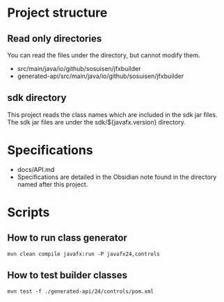 # Project structure

## Read only directories
You can read the files under the directory, but cannot modify them.
- src/main/java/io/github/sosuisen/jfxbuilder
- generated-api/src/main/java/io/github/sosuisen/jfxbuilder

## sdk directory
This project reads the class names which are included in the sdk jar files.
The sdk jar files are under the sdk/${javafx.version} directory.

# Specifications
- docs/API.md
- Specifications are detailed in the Obsidian note found in the directory named after this project.

# Scripts

## How to run class generator
`mvn clean compile javafx:run -P javafx24,controls`

## How to test builder classes
`mvn test -f ./generated-api/24/controls/pom.xml`
